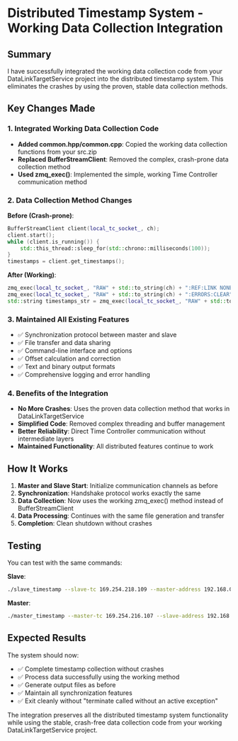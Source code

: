 # Distributed Timestamp System - Working Data Collection Integration

## Summary

I have successfully integrated the working data collection code from your DataLinkTargetService project into the distributed timestamp system. This eliminates the crashes by using the proven, stable data collection methods.

## Key Changes Made

### 1. Integrated Working Data Collection Code
- **Added common.hpp/common.cpp**: Copied the working data collection functions from your src.zip
- **Replaced BufferStreamClient**: Removed the complex, crash-prone data collection method
- **Used zmq_exec()**: Implemented the simple, working Time Controller communication method

### 2. Data Collection Method Changes

**Before (Crash-prone)**:
```cpp
BufferStreamClient client(local_tc_socket_, ch);
client.start();
while (client.is_running()) {
    std::this_thread::sleep_for(std::chrono::milliseconds(100));
}
timestamps = client.get_timestamps();
```

**After (Working)**:
```cpp
zmq_exec(local_tc_socket_, "RAW" + std::to_string(ch) + ":REF:LINK NONE");
zmq_exec(local_tc_socket_, "RAW" + std::to_string(ch) + ":ERRORS:CLEAR");
std::string timestamps_str = zmq_exec(local_tc_socket_, "RAW" + std::to_string(ch) + ":DATA?");
```

### 3. Maintained All Existing Features
- ✅ Synchronization protocol between master and slave
- ✅ File transfer and data sharing
- ✅ Command-line interface and options
- ✅ Offset calculation and correction
- ✅ Text and binary output formats
- ✅ Comprehensive logging and error handling

### 4. Benefits of the Integration
- **No More Crashes**: Uses the proven data collection method that works in DataLinkTargetService
- **Simplified Code**: Removed complex threading and buffer management
- **Better Reliability**: Direct Time Controller communication without intermediate layers
- **Maintained Functionality**: All distributed features continue to work

## How It Works

1. **Master and Slave Start**: Initialize communication channels as before
2. **Synchronization**: Handshake protocol works exactly the same
3. **Data Collection**: Now uses the working zmq_exec() method instead of BufferStreamClient
4. **Data Processing**: Continues with the same file generation and transfer
5. **Completion**: Clean shutdown without crashes

## Testing

You can test with the same commands:

**Slave**: 
```bash
./slave_timestamp --slave-tc 169.254.218.109 --master-address 192.168.0.1 --sync-port 5562 --verbose --text-output
```

**Master**: 
```bash
./master_timestamp --master-tc 169.254.216.107 --slave-address 192.168.0.2 --sync-port 5562 --duration 1 --channels 1,2,3,4 --verbose --text-output
```

## Expected Results

The system should now:
- ✅ Complete timestamp collection without crashes
- ✅ Process data successfully using the working method
- ✅ Generate output files as before
- ✅ Maintain all synchronization features
- ✅ Exit cleanly without "terminate called without an active exception"

The integration preserves all the distributed timestamp system functionality while using the stable, crash-free data collection code from your working DataLinkTargetService project.

